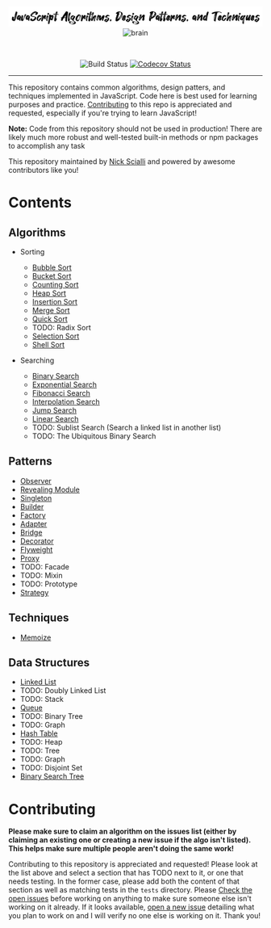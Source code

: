 <div align="center">

<img src="https://raw.githubusercontent.com/nas5w/javascript-patterns/master/logo.png" alt="JavaScript Algorithms, Design Patterns, and Techniques" />

<img src="https://raw.githubusercontent.com/nas5w/javascript-patterns/master/brain.jpg" alt="brain" />

&nbsp;

![Build Status](https://travis-ci.org/nas5w/javascript-patterns.svg?branch=master)
[![Codecov Status](https://codecov.io/gh/nas5w/javascript-patterns/branch/master/graph/badge.svg)](https://codecov.io/gh/nas5w/javascript-patterns/branch/master)

</div>

<hr />

This repository contains common algorithms, design patters, and techniques implemented in JavaScript. Code here is best used for learning purposes and practice. [Contributing](#Contributing) to this repo is appreciated and requested, especially if you're trying to learn JavaScript!

**Note:** Code from this repository should not be used in production! There are likely much more robust and well-tested built-in methods or npm packages to accomplish any task

This repository maintained by [Nick Scialli](https://twitter.com/nas5w) and powered by awesome contributors like you!

# Contents

## Algorithms

- Sorting

  - [Bubble Sort](/src/algorithms/sorting/bubbleSort.js)
  - [Bucket Sort](/src/algorithms/sorting/bucketSort.js)
  - [Counting Sort](/src/algorithms/sorting/countingSort.js)
  - [Heap Sort](/src/algorithms/sorting/heapSort.js)
  - [Insertion Sort](/src/algorithms/sorting/insertionSort.js)
  - [Merge Sort](/src/algorithms/sorting/mergeSort.js)
  - [Quick Sort](/src/algorithms/sorting/quickSort.js)
  - TODO: Radix Sort
  - [Selection Sort](/src/algorithms/sorting/selectionSort.js)
  - [Shell Sort](/src/algorithms/sorting/shellSort.js)
  
- Searching

  - [Binary Search](/src/algorithms/searching/binarySearch.js)
  - [Exponential Search](/src/algorithms/searching/exponentialSearch.js)
  - [Fibonacci Search](/src/algorithms/searching/fibonacciSearch.js)
  - [Interpolation Search](/src/algorithms/searching/interpolationSearch.js)
  - [Jump Search](/src/algorithms/searching/jumpSearch.js)
  - [Linear Search](/src/algorithms/searching/linearSearch.js)
  - TODO: Sublist Search (Search a linked list in another list)
  - TODO: The Ubiquitous Binary Search

## Patterns

- [Observer](https://github.com/nas5w/javascript-patterns/blob/master/src/patterns/behavioral/observer.js)
- [Revealing Module](https://github.com/nas5w/javascript-patterns/blob/master/src/patterns/structural/revealing-module.js)
- [Singleton](https://github.com/nas5w/javascript-patterns/blob/master/src/patterns/creational/singleton.js)
- [Builder](https://github.com/nas5w/javascript-patterns/blob/master/src/patterns/creational/builder.js)
- [Factory](https://github.com/nas5w/javascript-patterns/blob/master/src/patterns/factory.js)
- [Adapter](https://github.com/nas5w/javascript-patterns/blob/master/src/patterns/structural/adapter/adapter.js)
- [Bridge](https://github.com/nas5w/javascript-patterns/blob/master/src/patterns/structural/bridge.js)
- [Decorator](https://github.com/nas5w/javascript-patterns/blob/master/src/patterns/structural/decorator.js)
- [Flyweight](https://github.com/nas5w/javascript-patterns/blob/master/src/patterns/flyweight.js)
- [Proxy](https://github.com/nas5w/javascript-patterns/blob/master/src/patterns/proxy.js)
- TODO: Facade
- TODO: Mixin
- TODO: Prototype
- [Strategy](https://github.com/nas5w/javascript-patterns/blob/master/src/patterns/behavioral/strategy.js)

## Techniques

- [Memoize](/src/techniques/memoize.js)

## Data Structures

- [Linked List](https://github.com/nas5w/javascript-patterns/blob/master/src/dataStructures/linkedList.js)
- TODO: Doubly Linked List
- TODO: Stack
- [Queue](/src/dataStructures/queue.js)
- TODO: Binary Tree
- TODO: Graph
- [Hash Table](/src/dataStructures/hashTable.js)
- TODO: Heap
- TODO: Tree
- TODO: Graph
- TODO: Disjoint Set
- [Binary Search Tree](https://github.com/nas5w/javascript-patterns/blob/master/src/dataStructures/binarySearchTree.js)

# Contributing

**Please make sure to claim an algorithm on the issues list (either by claiming an existing one or creating a new issue if the algo isn't listed). This helps make sure multiple people aren't doing the same work!**

Contributing to this repository is appreciated and requested! Please look at the list above and select a section that has TODO next to it, or one that needs testing. In the former case, please add both the content of that section as well as matching tests in the `tests` directory. Please [Check the open issues](https://github.com/nas5w/javascript-patterns/issues) before working on anything to make sure someone else isn't working on it already. If it looks available, [open a new issue](https://github.com/nas5w/javascript-patterns/issues/new) detailing what you plan to work on and I will verify no one else is working on it. Thank you!
